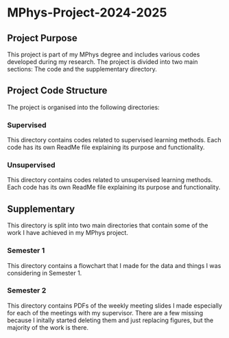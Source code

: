 # MPhys-Project-2024-2025

## Project Purpose

This project is part of my MPhys degree and includes various codes developed during my research. The project is divided into two main sections: The code and the supplementary directory.

## Project Code Structure

The project is organised into the following directories:

### Supervised

This directory contains codes related to supervised learning methods. Each code has its own ReadMe file explaining its purpose and functionality.

### Unsupervised

This directory contains codes related to unsupervised learning methods. Each code has its own ReadMe file explaining its purpose and functionality.

## Supplementary 

This directory is split into two main directories that contain some of the work I have achieved in my MPhys project.

### Semester 1

This directory contains a flowchart that I made for the data and things I was considering in Semester 1.

### Semester 2

This directory contains PDFs of the weekly meeting slides I made especially for each of the meetings with my supervisor. There are a few missing because I initally started deleting them and just replacing figures, but the majority of the work is there.
